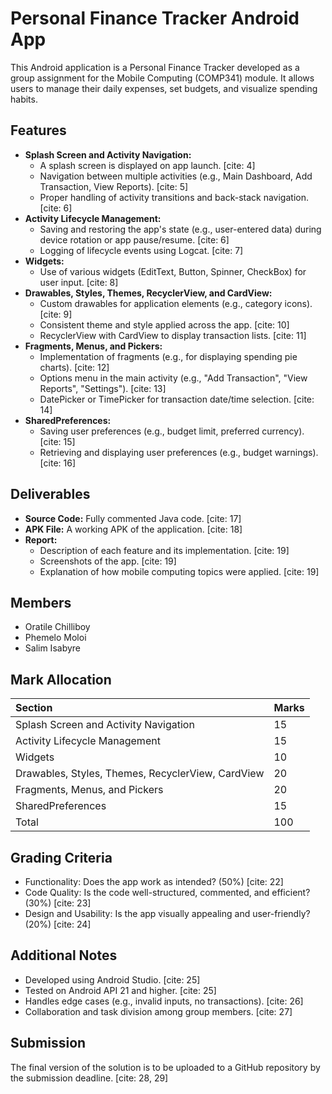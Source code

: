 # Personal Finance Tracker Android App

This Android application is a Personal Finance Tracker developed as a group assignment for the Mobile Computing (COMP341) module. It allows users to manage their daily expenses, set budgets, and visualize spending habits.

## Features

* **Splash Screen and Activity Navigation:**
    * A splash screen is displayed on app launch. [cite: 4]
    * Navigation between multiple activities (e.g., Main Dashboard, Add Transaction, View Reports). [cite: 5]
    * Proper handling of activity transitions and back-stack navigation. [cite: 6]
* **Activity Lifecycle Management:**
    * Saving and restoring the app's state (e.g., user-entered data) during device rotation or app pause/resume. [cite: 6]
    * Logging of lifecycle events using Logcat. [cite: 7]
* **Widgets:**
    * Use of various widgets (EditText, Button, Spinner, CheckBox) for user input. [cite: 8]
* **Drawables, Styles, Themes, RecyclerView, and CardView:**
    * Custom drawables for application elements (e.g., category icons). [cite: 9]
    * Consistent theme and style applied across the app. [cite: 10]
    * RecyclerView with CardView to display transaction lists. [cite: 11]
* **Fragments, Menus, and Pickers:**
    * Implementation of fragments (e.g., for displaying spending pie charts). [cite: 12]
    * Options menu in the main activity (e.g., "Add Transaction", "View Reports", "Settings"). [cite: 13]
    * DatePicker or TimePicker for transaction date/time selection. [cite: 14]
* **SharedPreferences:**
    * Saving user preferences (e.g., budget limit, preferred currency). [cite: 15]
    * Retrieving and displaying user preferences (e.g., budget warnings). [cite: 16]

## Deliverables

* **Source Code:** Fully commented Java code. [cite: 17]
* **APK File:** A working APK of the application. [cite: 18]
* **Report:**
    * Description of each feature and its implementation. [cite: 19]
    * Screenshots of the app. [cite: 19]
    * Explanation of how mobile computing topics were applied. [cite: 19]

## Members
* Oratile Chilliboy
* Phemelo Moloi
* Salim Isabyre
## Mark Allocation

| Section                                            | Marks |
| :------------------------------------------------- | :---- |
| Splash Screen and Activity Navigation            | 15    |
| Activity Lifecycle Management                    | 15    |
| Widgets                                            | 10    |
| Drawables, Styles, Themes, RecyclerView, CardView | 20    |
| Fragments, Menus, and Pickers                      | 20    |
| SharedPreferences                                  | 15    |
| Total                                              | 100   | [cite: 21]

## Grading Criteria

* Functionality: Does the app work as intended? (50%) [cite: 22]
* Code Quality: Is the code well-structured, commented, and efficient? (30%) [cite: 23]
* Design and Usability: Is the app visually appealing and user-friendly? (20%) [cite: 24]

## Additional Notes

* Developed using Android Studio. [cite: 25]
* Tested on Android API 21 and higher. [cite: 25]
* Handles edge cases (e.g., invalid inputs, no transactions). [cite: 26]
* Collaboration and task division among group members. [cite: 27]

## Submission

The final version of the solution is to be uploaded to a GitHub repository by the submission deadline. [cite: 28, 29]

